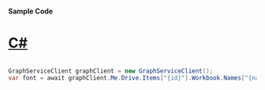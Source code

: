 #### Sample Code
# [C#](#tab/Csharp)

```C#

GraphServiceClient graphClient = new GraphServiceClient();
var font = await graphClient.Me.Drive.Items["{id}"].Workbook.Names["{name}"].Range.Format.Font.Request().GetAsync();

```